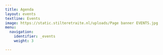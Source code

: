 ```yaml
---
title: Agenda
layout: events
textline: Events
image: https://static.stilteretraite.nl/uploads/Page banner EVENTS.jpg
menu:
  navigation:
    identifier: _events
    weight: 3

---
```


